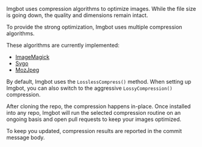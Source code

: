 
Imgbot uses compression algorithms to optimize images. While the file size is going down, the quality and dimensions remain intact.

To provide the strong optimization, Imgbot uses multiple compression algorithms. 

These algorithms are currently implemented:
 - [ImageMagick](http://www.imagemagick.org)
 - [Svgo](https://github.com/svg/svgo)
 - [MozJpeg](https://github.com/mozilla/mozjpeg)


By default, Imgbot uses the `LosslessCompress()` method. When setting up Imgbot, you can also switch to the aggressive `LossyCompression()` compression. <!-- what's the difference? -->

After cloning the repo, the compression happens in-place. Once installed into any repo, Imgbot will run the selected compression routine on an ongoing basis and open pull requests to keep your images optimized.

To keep you updated, compression results are reported in the commit message body.
